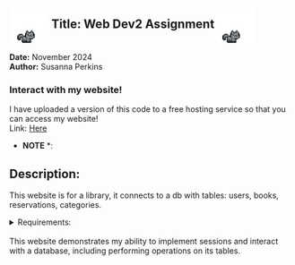 <h2>
<img src="https://raw.githubusercontent.com/erdyn/welcomeGif/refs/heads/main/pixel-cat.gif" width="70px" style="vertical-align: middle;">
<span>Title: Web Dev2 Assignment</span><img src="https://raw.githubusercontent.com/erdyn/welcomeGif/refs/heads/main/pixel-cat.gif" width="70px" style="vertical-align: middle;">
</h2>

__Date:__ November 2024 <br>
__Author:__ Susanna Perkins <br>

### Interact with my website!
I have uploaded a version of this code to a free hosting service so that you can access my website! <br>
Link: <a href= "http://erdyn.000.pe">Here</a>
* __NOTE__ *: 

## Description:
This website is for a library, it connects to a db with tables: users, books, reservations, categories. <br>
<details>
<summary>Requirements: </summary>
<ul>
<li>User cannot access the system if not logged in</li>
<li>User can reserve books</li>
<li>User can view their reservations</li>
<li>User can unreserve a book</li>
<li>User cannot reserve books that are already reserved</li>
</ul>
</details> <br>
This website demonstrates my ability to implement sessions and interact with a database, including performing operations on its tables.


